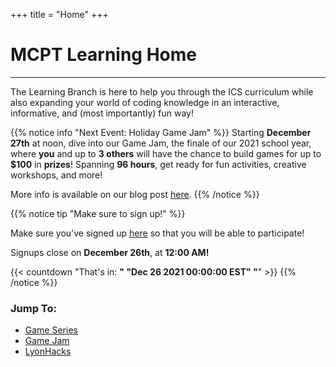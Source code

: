 +++
title = "Home"
+++

# MCPT Learning Home
---
The Learning Branch is here to help you through the ICS curriculum while also expanding your world of coding knowledge in an interactive, informative, and (most importantly) fun way!

{{% notice info "Next Event: Holiday Game Jam" %}}
Starting **December 27th** at noon, dive into our Game Jam, the finale of our 2021 school year, where **you** and up to **3 others** will have the chance to build games for up to **$100** in **prizes**! Spanning **96 hours**, get ready for fun activities, creative workshops, and more!

More info is available on our blog post [here](game-jam).
{{% /notice %}}

{{% notice tip "Make sure to sign up!" %}}

Make sure you've signed up [here](https://mcpt.ca/gamejam) so that you will be able to participate!

Signups close on **December 26th**, at **12:00 AM!**

{{< countdown "That's in: <b>" "Dec 26 2021 00:00:00 EST" "</b>" >}}
{{% /notice %}}

### Jump To:
* [Game Series](game-dev)
* [Game Jam](game-jam)
* [LyonHacks](lyon-hacks)